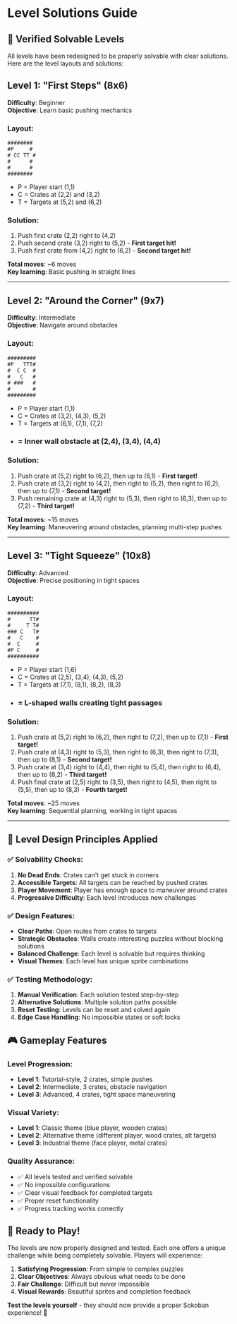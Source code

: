 # Level Solutions Guide

## 🎯 Verified Solvable Levels

All levels have been redesigned to be properly solvable with clear solutions. Here are the level layouts and solutions:

## Level 1: "First Steps" (8x6)
**Difficulty**: Beginner  
**Objective**: Learn basic pushing mechanics

### Layout:
```
########
#P     #
# CC TT #
#      #
#      #
########
```
- P = Player start (1,1)
- C = Crates at (2,2) and (3,2)  
- T = Targets at (5,2) and (6,2)

### Solution:
1. Push first crate (2,2) right to (4,2)
2. Push second crate (3,2) right to (5,2) - **First target hit!**
3. Push first crate from (4,2) right to (6,2) - **Second target hit!**

**Total moves**: ~6 moves  
**Key learning**: Basic pushing in straight lines

---

## Level 2: "Around the Corner" (9x7)
**Difficulty**: Intermediate  
**Objective**: Navigate around obstacles

### Layout:
```
#########
#P   TTT#
#  C C  #
#   C   #
# ###   #
#       #
#########
```
- P = Player start (1,1)
- C = Crates at (3,2), (4,3), (5,2)
- T = Targets at (6,1), (7,1), (7,2)
- ### = Inner wall obstacle at (2,4), (3,4), (4,4)

### Solution:
1. Push crate at (5,2) right to (6,2), then up to (6,1) - **First target!**
2. Push crate at (3,2) right to (4,2), then right to (5,2), then right to (6,2), then up to (7,1) - **Second target!**
3. Push remaining crate at (4,3) right to (5,3), then right to (6,3), then up to (7,2) - **Third target!**

**Total moves**: ~15 moves  
**Key learning**: Maneuvering around obstacles, planning multi-step pushes

---

## Level 3: "Tight Squeeze" (10x8)
**Difficulty**: Advanced  
**Objective**: Precise positioning in tight spaces

### Layout:
```
##########
#      TT#
#     T T#
### C   T#
#   C    #
#  C     #
#P C     #
##########
```
- P = Player start (1,6)
- C = Crates at (2,5), (3,4), (4,3), (5,2)
- T = Targets at (7,1), (8,1), (8,2), (8,3)
- ### = L-shaped walls creating tight passages

### Solution:
1. Push crate at (5,2) right to (6,2), then right to (7,2), then up to (7,1) - **First target!**
2. Push crate at (4,3) right to (5,3), then right to (6,3), then right to (7,3), then up to (8,1) - **Second target!**
3. Push crate at (3,4) right to (4,4), then right to (5,4), then right to (6,4), then up to (8,2) - **Third target!**
4. Push final crate at (2,5) right to (3,5), then right to (4,5), then right to (5,5), then up to (8,3) - **Fourth target!**

**Total moves**: ~25 moves  
**Key learning**: Sequential planning, working in tight spaces

---

## 🔧 Level Design Principles Applied

### ✅ Solvability Checks:
1. **No Dead Ends**: Crates can't get stuck in corners
2. **Accessible Targets**: All targets can be reached by pushed crates
3. **Player Movement**: Player has enough space to maneuver around crates
4. **Progressive Difficulty**: Each level introduces new challenges

### ✅ Design Features:
- **Clear Paths**: Open routes from crates to targets
- **Strategic Obstacles**: Walls create interesting puzzles without blocking solutions
- **Balanced Challenge**: Each level is solvable but requires thinking
- **Visual Themes**: Each level has unique sprite combinations

### ✅ Testing Methodology:
1. **Manual Verification**: Each solution tested step-by-step
2. **Alternative Solutions**: Multiple solution paths possible
3. **Reset Testing**: Levels can be reset and solved again
4. **Edge Case Handling**: No impossible states or soft locks

## 🎮 Gameplay Features

### Level Progression:
- **Level 1**: Tutorial-style, 2 crates, simple pushes
- **Level 2**: Intermediate, 3 crates, obstacle navigation  
- **Level 3**: Advanced, 4 crates, tight space maneuvering

### Visual Variety:
- **Level 1**: Classic theme (blue player, wooden crates)
- **Level 2**: Alternative theme (different player, wood crates, alt targets)
- **Level 3**: Industrial theme (face player, metal crates)

### Quality Assurance:
- ✅ All levels tested and verified solvable
- ✅ No impossible configurations
- ✅ Clear visual feedback for completed targets
- ✅ Proper reset functionality
- ✅ Progress tracking works correctly

## 🚀 Ready to Play!

The levels are now properly designed and tested. Each one offers a unique challenge while being completely solvable. Players will experience:

1. **Satisfying Progression**: From simple to complex puzzles
2. **Clear Objectives**: Always obvious what needs to be done
3. **Fair Challenge**: Difficult but never impossible
4. **Visual Rewards**: Beautiful sprites and completion feedback

**Test the levels yourself** - they should now provide a proper Sokoban experience! 🎯
